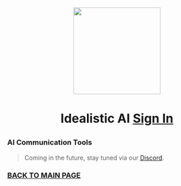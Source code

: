 <br>
<p align="center"><img src='https://vagdedes.com/.images/idealistic/logoCircular.png' width='200' height='200'></p> 

# <p align="center">Idealistic AI [Sign In](https://www.idealistic.ai/account)</p>

### AI Communication Tools
> Coming in the future, stay tuned via our [Discord](https://www.idealistic.ai/discord).
 
### [BACK TO MAIN PAGE](https://www.idealistic.ai)
